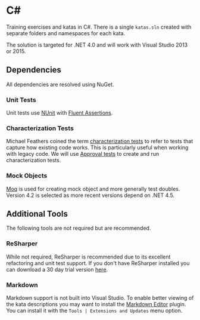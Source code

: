 # C#

Training exercises and katas in C#. There is a single `katas.sln` created with separate folders and namespaces for each kata.

The solution is targeted for .NET 4.0 and will work with Visual Studio 2013 or 2015.

## Dependencies
All dependencies are resolved using NuGet.

### Unit Tests
Unit tests use
[NUnit](http://www.nunit.org/) with [Fluent Assertions](http://www.fluentassertions.com/).

### Characterization Tests
Michael Feathers coined the term
[characterization tests](https://en.wikipedia.org/wiki/Characterization_test)
to refer to tests that capture how existing code works.
This is particularly useful when working with legacy code.
We will use [Approval tests](http://approvaltests.com/) to create and run characterization tests.

### Mock Objects
[Moq](https://github.com/moq/moq4) is used for creating mock object and more generally test doubles.
Version 4.2 is selected as more recent versions depend on .NET 4.5.

## Additional Tools
The following tools are not required but are recommended.

### ReSharper
While not required, ReSharper is recommended due to its excellent refactoring and unit test support.
If you don't have ReSharper installed you can download a 30 day trial version [here](https://www.jetbrains.com/resharper/download/).

### Markdown
Markdown support is not built into Visual Studio. To enable better viewing of the kata descriptions
you may want to install the
[Markdown Editor](https://visualstudiogallery.msdn.microsoft.com/eaab33c3-437b-4918-8354-872dfe5d1bfe)
plugin. You can install it with the `Tools | Extensions and Updates` menu option.

